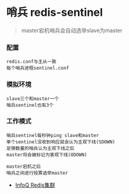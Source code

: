 # 哨兵 redis-sentinel

> master宕机哨兵会自动选举slave为master

### 配置
```
redis.conf与主从一致
每个哨兵进程sentinel.conf
```

### 模拟环境
```
slave三个和master一个
哨兵sentinel也有3个
```

### 工作模式
```
哨兵sentinel每秒钟ping slave和master
单个sentinel没收到响应就会认为主观下线(SDOWN)
足够数量的哨兵认为主观下线之后
master将会被标记为客观下线(ODOWN)

master宕机之后
哨兵之间进行投票选举master
```

- [InfoQ Redis集群](https://xie.infoq.cn/article/6c3500c66c3cdee3d72b88780)
